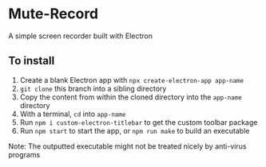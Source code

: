 # Mute-Record
A simple screen recorder built with Electron


## To install
1. Create a blank Electron app with `npx create-electron-app app-name`   
2. `git clone` this branch into a sibling directory  
3. Copy the content from within the cloned directory into the `app-name` directory  
4. With a terminal, `cd` into `app-name`  
5. Run `npm i custom-electron-titlebar` to get the custom toolbar package
6. Run `npm start` to start the app, or `npm run make` to build an executable

Note: The outputted executable might not be treated nicely by anti-virus programs
